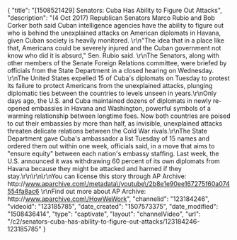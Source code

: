 {
    "title": "[1508521429] Senators: Cuba Has Ability to Figure Out Attacks",
    "description": "(4 Oct 2017) Republican Senators Marco Rubio and Bob Corker both said Cuban intelligence agencies have the ability to figure out who is behind the unexplained attacks on American diplomats in Havana, given Cuban society is heavily monitored. \r\n\"The idea that in a place like that, Americans could be severely injured and the Cuban government not know who did it is absurd,\" Sen. Rubio said. \r\nThe Senators, along with other members of the Senate Foreign Relations committee, were briefed by officials from the State Department in a closed hearing on Wednesday. \r\nThe United States expelled 15 of Cuba's diplomats on Tuesday to protest its failure to protect Americans from the unexplained attacks, plunging diplomatic ties between the countries to levels unseen in years.\r\nOnly days ago, the U.S. and Cuba maintained dozens of diplomats in newly re-opened embassies in Havana and Washington, powerful symbols of a warming relationship between longtime foes. Now both countries are poised to cut their embassies by more than half, as invisible, unexplained attacks threaten delicate relations between the Cold War rivals.\r\nThe State Department gave Cuba's ambassador a list Tuesday of 15 names and ordered them out within one week, officials said, in a move that aims to \"ensure equity\" between each nation's embassy staffing. Last week, the U.S. announced it was withdrawing 60 percent of its own diplomats from Havana because they might be attacked and harmed if they stay.\r\n\r\n\r\nYou can license this story through AP Archive: http:\/\/www.aparchive.com\/metadata\/youtube\/2b8e1e90ee167275f60a074554fa8ac6 \r\nFind out more about AP Archive: http:\/\/www.aparchive.com\/HowWeWork",
    "channelid": "123184246",
    "videoid": "123185785",
    "date_created": "1507573375",
    "date_modified": "1508436414",
    "type": "captivate",
    "layout": "channelVideo",
    "url": "\/c2\/senators-cuba-has-ability-to-figure-out-attacks\/123184246-123185785"
}